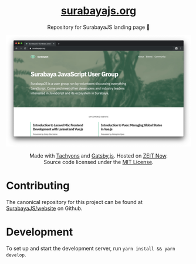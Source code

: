 <!-- markdownlint-disable MD033 -->

<div align='center'>

# [surabayajs.org](https://surabayajs.org)

Repository for SurabayaJS landing page 🐊

![preview](preview.png)

Made with [Tachyons](https://tachyons.io) and [Gatsby.js](https://gatsbyjs.org). Hosted on [ZEIT Now](https://zeit.co/now). <br>
Source code licensed under the [MIT License](./LICENSE).

</div>

# Contributing

The canonical repository for this project can be found at [SurabayaJS/website](https://github.com/SurabayaJS/website) on Github.

# Development

To set up and start the development server, run `yarn install && yarn develop`.

